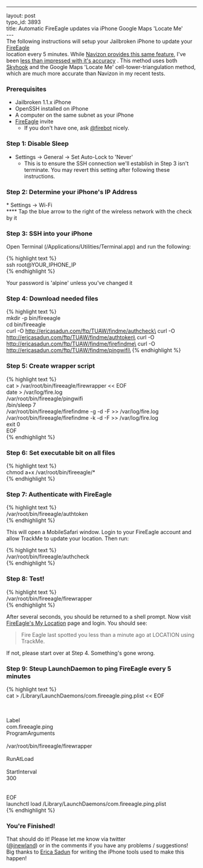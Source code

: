 ------------------------------------------------------------------------

layout: post\
typo\_id: 3893\
title: Automatic FireEagle updates via iPhone Google Maps 'Locate Me'\
---\
The following instructions will setup your Jailbroken iPhone to update
your [FireEagle](http://fireeagle.yahoo.net/)\
location every 5 minutes. While [Navizon provides this same
feature](http://theregoesdave.com/2008/03/21/navizon-enables-fire-eagle-location-updates/),
I've been [less than impressed with it's
accuracy](http://twitter.com/jnewland/statuses/774922587) . This method
uses both [Skyhook](http://www.skyhookwireless.com/) and the Google Maps
'Locate Me' cell-tower-triangulation method, which are much more
accurate than Navizon in my recent tests.

### Prerequisites

-   Jailbroken 1.1.x iPhone
-   OpenSSH installed on iPhone
-   A computer on the same subnet as your iPhone
-   [FireEagle](http://fireeagle.yahoo.net/) invite
    -   If you don't have one, ask
        [@firebot](http://twitter.com/firebot) nicely.

### Step 1: Disable Sleep

-   Settings -&gt; General -&gt; Set Auto-Lock to 'Never'
    -   This is to ensure the SSH connection we'll establish in Step 3
        isn't\
        terminate. You may revert this setting after following
        these instructions.

### Step 2: Determine your iPhone's IP Address

\* Settings -&gt; Wi-Fi\
**** Tap the blue arrow to the right of the wireless network with the
check by it

### Step 3: SSH into your iPhone

Open Terminal (/Applications/Utilities/Terminal.app) and run the
following:

{% highlight text %}\
ssh root@YOUR\_IPHONE\_IP\
{% endhighlight %}

Your password is 'alpine' unless you've changed it

### Step 4: Download needed files

{% highlight text %}\
mkdir -p bin/fireeagle\
cd bin/fireeagle\
curl -O http://ericasadun.com/ftp/TUAW/findme/authcheck\
curl -O http://ericasadun.com/ftp/TUAW/findme/authtoken\
curl -O http://ericasadun.com/ftp/TUAW/findme/firefindme\
curl -O http://ericasadun.com/ftp/TUAW/findme/pingwifi\
{% endhighlight %}

### Step 5: Create wrapper script

{% highlight text %}\
cat &gt; /var/root/bin/fireeagle/firewrapper &lt;&lt; EOF\
date &gt; /var/log/fire.log\
/var/root/bin/fireeagle/pingwifi\
/bin/sleep 7\
/var/root/bin/fireeagle/firefindme -g -d -F &gt;&gt; /var/log/fire.log\
/var/root/bin/fireeagle/firefindme -k -d -F &gt;&gt; /var/log/fire.log\
exit 0\
EOF\
{% endhighlight %}

### Step 6: Set executable bit on all files

{% highlight text %}\
chmod a+x /var/root/bin/fireeagle/\*\
{% endhighlight %}

### Step 7: Authenticate with FireEagle

{% highlight text %}\
/var/root/bin/fireeagle/authtoken\
{% endhighlight %}

This will open a MobileSafari window. Login to your FireEagle account
and allow TrackMe to update your location. Then run:

{% highlight text %}\
/var/root/bin/fireeagle/authcheck\
{% endhighlight %}

### Step 8: Test!

{% highlight text %}\
/var/root/bin/fireeagle/firewrapper\
{% endhighlight %}

After several seconds, you should be returned to a shell prompt. Now
visit [FireEagle's My Location](http://fireeagle.yahoo.net/my/location)
page and login. You should see:

> Fire Eagle last spotted you less than a minute ago at LOCATION using
> TrackMe.

If not, please start over at Step 4. Something's gone wrong.

### Step 9: Steup LaunchDaemon to ping FireEagle every 5 minutes

{% highlight text %}\
cat &gt; /Library/LaunchDaemons/com.fireeagle.ping.plist &lt;&lt; EOF

<!DOCTYPE plist PUBLIC "-//Apple//DTD PLIST 1.0//EN" "http://www.apple.com/DTDs/PropertyList-1.0.dtd">
<plist version="1.0">\
<dict>\
<key>Label</key>\
<string>com.fireeagle.ping</string>\
<key>ProgramArguments</key>\
<array>\
<string>/var/root/bin/fireeagle/firewrapper</string>\
</array>\
<key>RunAtLoad</key>\
<false/>\
<key>StartInterval</key>\
<integer>300</integer>\
</dict>\
</plist>\
EOF\
launchctl load /Library/LaunchDaemons/com.fireeagle.ping.plist\
{% endhighlight %}

### You're Finished!

That should do it! Please let me know via twitter\
([@jnewland](http://twitter.com/jnewland)) or in the comments if you
have any problems / suggestions! Big thanks to [Erica
Sadun](http://ericasadun.com/) for writing the iPhone tools used to make
this happen!
